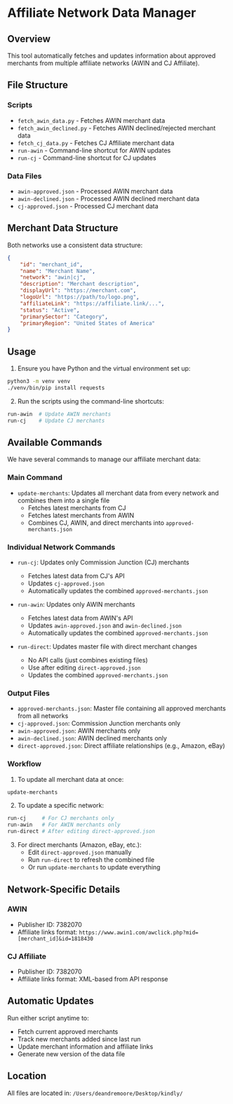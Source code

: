 # Affiliate Network Data Manager

## Overview
This tool automatically fetches and updates information about approved merchants from multiple affiliate networks (AWIN and CJ Affiliate).

## File Structure
### Scripts
- `fetch_awin_data.py` - Fetches AWIN merchant data
- `fetch_awin_declined.py` - Fetches AWIN declined/rejected merchant data
- `fetch_cj_data.py` - Fetches CJ Affiliate merchant data
- `run-awin` - Command-line shortcut for AWIN updates
- `run-cj` - Command-line shortcut for CJ updates

### Data Files
- `awin-approved.json` - Processed AWIN merchant data
- `awin-declined.json` - Processed AWIN declined merchant data
- `cj-approved.json` - Processed CJ merchant data

## Merchant Data Structure
Both networks use a consistent data structure:
```json
{
    "id": "merchant_id",
    "name": "Merchant Name",
    "network": "awin|cj",
    "description": "Merchant description",
    "displayUrl": "https://merchant.com",
    "logoUrl": "https://path/to/logo.png",
    "affiliateLink": "https://affiliate.link/...",
    "status": "Active",
    "primarySector": "Category",
    "primaryRegion": "United States of America"
}
```

## Usage
1. Ensure you have Python and the virtual environment set up:
```bash
python3 -m venv venv
./venv/bin/pip install requests
```

2. Run the scripts using the command-line shortcuts:
```bash
run-awin  # Update AWIN merchants
run-cj    # Update CJ merchants
```

## Available Commands

We have several commands to manage our affiliate merchant data:

### Main Command

- `update-merchants`: Updates all merchant data from every network and combines them into a single file
  - Fetches latest merchants from CJ
  - Fetches latest merchants from AWIN
  - Combines CJ, AWIN, and direct merchants into `approved-merchants.json`

### Individual Network Commands

- `run-cj`: Updates only Commission Junction (CJ) merchants
  - Fetches latest data from CJ's API
  - Updates `cj-approved.json`
  - Automatically updates the combined `approved-merchants.json`

- `run-awin`: Updates only AWIN merchants
  - Fetches latest data from AWIN's API
  - Updates `awin-approved.json` and `awin-declined.json`
  - Automatically updates the combined `approved-merchants.json`

- `run-direct`: Updates master file with direct merchant changes
  - No API calls (just combines existing files)
  - Use after editing `direct-approved.json`
  - Updates the combined `approved-merchants.json`

### Output Files

- `approved-merchants.json`: Master file containing all approved merchants from all networks
- `cj-approved.json`: Commission Junction merchants only
- `awin-approved.json`: AWIN merchants only
- `awin-declined.json`: AWIN declined merchants only
- `direct-approved.json`: Direct affiliate relationships (e.g., Amazon, eBay)

### Workflow

1. To update all merchant data at once:
```bash
update-merchants
```

2. To update a specific network:
```bash
run-cj     # For CJ merchants only
run-awin   # For AWIN merchants only
run-direct # After editing direct-approved.json
```

3. For direct merchants (Amazon, eBay, etc.):
   - Edit `direct-approved.json` manually
   - Run `run-direct` to refresh the combined file
   - Or run `update-merchants` to update everything

## Network-Specific Details

### AWIN
- Publisher ID: 7382070
- Affiliate links format: `https://www.awin1.com/awclick.php?mid=[merchant_id]&id=1818430`

### CJ Affiliate
- Publisher ID: 7382070
- Affiliate links format: XML-based from API response

## Automatic Updates
Run either script anytime to:
- Fetch current approved merchants
- Track new merchants added since last run
- Update merchant information and affiliate links
- Generate new version of the data file

## Location
All files are located in: `/Users/deandremoore/Desktop/kindly/`
